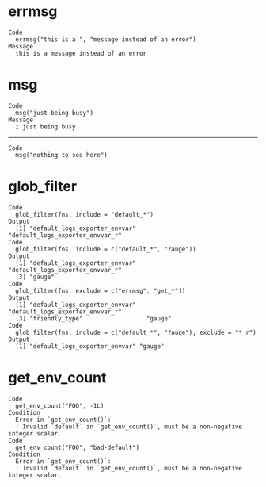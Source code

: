 # errmsg

    Code
      errmsg("this is a ", "message instead of an error")
    Message
      this is a message instead of an error

# msg

    Code
      msg("just being busy")
    Message
      i just being busy

---

    Code
      msg("nothing to see here")

# glob_filter

    Code
      glob_filter(fns, include = "default_*")
    Output
      [1] "default_logs_exporter_envvar"   "default_logs_exporter_envvar_r"
    Code
      glob_filter(fns, include = c("default_*", "?auge"))
    Output
      [1] "default_logs_exporter_envvar"   "default_logs_exporter_envvar_r"
      [3] "gauge"                         
    Code
      glob_filter(fns, exclude = c("errmsg", "get_*"))
    Output
      [1] "default_logs_exporter_envvar"   "default_logs_exporter_envvar_r"
      [3] "friendly_type"                  "gauge"                         
    Code
      glob_filter(fns, include = c("default_*", "?auge"), exclude = "*_r")
    Output
      [1] "default_logs_exporter_envvar" "gauge"                       

# get_env_count

    Code
      get_env_count("FOO", -1L)
    Condition
      Error in `get_env_count()`:
      ! Invalid `default` in `get_env_count()`, must be a non-negative integer scalar.
    Code
      get_env_count("FOO", "bad-default")
    Condition
      Error in `get_env_count()`:
      ! Invalid `default` in `get_env_count()`, must be a non-negative integer scalar.


